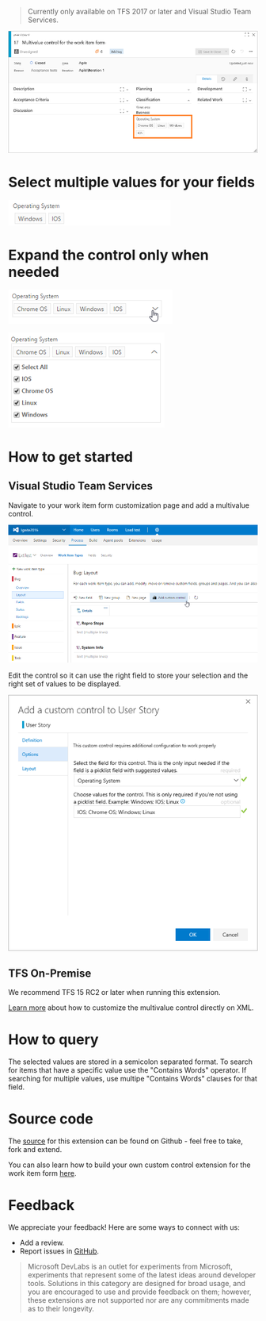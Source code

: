 > Currently only available on TFS 2017 or later and Visual Studio Team Services. 

![Work Item Form](img/form.png)

# Select multiple values for your fields
![Control](img/operatingSystem.png)

# Expand the control only when needed
![Control Collapsed](img/operatingSystemCollapsed.png)

![Control Expanded](img/operatingSystemExpanded.png)

# How to get started
## Visual Studio Team Services

Navigate to your work item form customization page and add a multivalue control.

![Layout Customization](img/layoutCustomization.png)

Edit the control so it can use the right field to store your selection and the right set of values to be displayed.

![Options](img/options.png)

## TFS On-Premise
We recommend TFS 15 RC2 or later when running this extension.

[Learn more](https://github.com/Microsoft/vsts-extension-multivalue-control/blob/master/xmldetails.md) about how to customize the multivalue control directly on XML.

# How to query

The selected values are stored in a semicolon separated format.  To search for items that have a specific value use the "Contains Words" operator.  If searching for multiple values, use multipe "Contains Words" clauses for that field.

# Source code 

The [source](https://github.com/Microsoft/vsts-extension-multivalue-control) for this extension can be found on Github - feel free to take, fork and extend. 

You can also learn how to build your own custom control extension for the work item form [here](https://www.visualstudio.com/en-us/docs/integrate/extensions/develop/custom-control). 

# Feedback 

We appreciate your feedback! Here are some ways to connect with us:

* Add a review.
* Report issues in [GitHub](https://github.com/Microsoft/vsts-extension-multivalue-control/issues).

> Microsoft DevLabs is an outlet for experiments from Microsoft, experiments that represent some of the latest ideas around developer tools. Solutions in this category are designed for broad usage, and you are encouraged to use and provide feedback on them; however, these extensions are not supported nor are any commitments made as to their longevity.